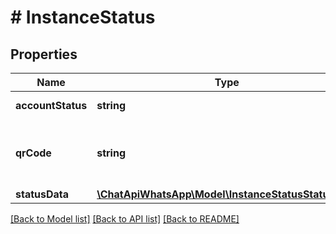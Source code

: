 # # InstanceStatus

## Properties

Name | Type | Description | Notes
------------ | ------------- | ------------- | -------------
**accountStatus** | **string** | Instance Status | [optional] 
**qrCode** | **string** | Base64-encoded contents of the QR code | [optional] 
**statusData** | [**\ChatApiWhatsApp\Model\InstanceStatusStatusData**](InstanceStatusStatusData.md) |  | [optional] 

[[Back to Model list]](../../README.md#documentation-for-models) [[Back to API list]](../../README.md#documentation-for-api-endpoints) [[Back to README]](../../README.md)


